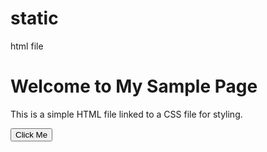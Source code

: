 # static
html file
<!DOCTYPE html>
<html lang="en">
<head>
    <meta charset="UTF-8">
    <title>Sample Page</title>
    <link rel="stylesheet" href="styles.css">
</head>
<body>
    <h1>Welcome to My Sample Page</h1>
    <p>This is a simple HTML file linked to a CSS file for styling.</p>
    <button>Click Me</button>
</body>
</html>

